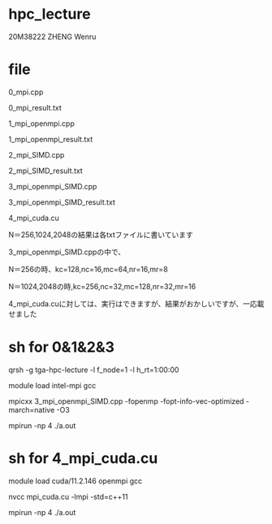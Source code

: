 # hpc_lecture
20M38222 ZHENG Wenru

# file

0_mpi.cpp

0_mpi_result.txt

1_mpi_openmpi.cpp

1_mpi_openmpi_result.txt

2_mpi_SIMD.cpp

2_mpi_SIMD_result.txt

3_mpi_openmpi_SIMD.cpp

3_mpi_openmpi_SIMD_result.txt

4_mpi_cuda.cu

N＝256,1024,2048の結果は各txtファイルに書いています

3_mpi_openmpi_SIMD.cppの中で、

N＝256の時、kc=128,nc=16,mc=64,nr=16,mr=8

N＝1024,2048の時,kc=256,nc=32,mc=128,nr=32,mr=16

4_mpi_cuda.cuに対しては、実行はできますが、結果がおかしいですが、一応載せました

# sh for 0&1&2&3

qrsh -g tga-hpc-lecture -l f_node=1 -l h_rt=1:00:00

module load intel-mpi gcc

mpicxx 3_mpi_openmpi_SIMD.cpp -fopenmp -fopt-info-vec-optimized -march=native -O3

mpirun -np 4 ./a.out

# sh for 4_mpi_cuda.cu

module load cuda/11.2.146 openmpi gcc

nvcc mpi_cuda.cu -lmpi -std=c++11

mpirun -np 4 ./a.out



